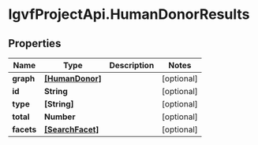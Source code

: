 # IgvfProjectApi.HumanDonorResults

## Properties

Name | Type | Description | Notes
------------ | ------------- | ------------- | -------------
**graph** | [**[HumanDonor]**](HumanDonor.md) |  | [optional] 
**id** | **String** |  | [optional] 
**type** | **[String]** |  | [optional] 
**total** | **Number** |  | [optional] 
**facets** | [**[SearchFacet]**](SearchFacet.md) |  | [optional] 


